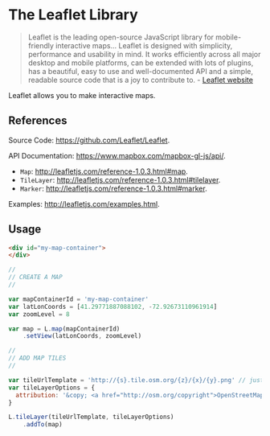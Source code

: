 # The Leaflet Library

>  Leaflet is the leading open-source JavaScript library for mobile-friendly interactive maps... Leaflet is designed with simplicity, performance and usability in mind. It works efficiently across all major desktop and mobile platforms, can be extended with lots of plugins, has a beautiful, easy to use and well-documented API and a simple, readable source code that is a joy to contribute to. - [Leaflet website](http://leafletjs.com/)

Leaflet allows you to make interactive maps.

## References

Source Code: https://github.com/Leaflet/Leaflet.

API Documentation: https://www.mapbox.com/mapbox-gl-js/api/.

  + `Map`: http://leafletjs.com/reference-1.0.3.html#map.
  + `TileLayer`: http://leafletjs.com/reference-1.0.3.html#tilelayer.
  + `Marker`: http://leafletjs.com/reference-1.0.3.html#marker.

Examples: http://leafletjs.com/examples.html.

## Usage

```html
<div id="my-map-container">
</div>
```

```` js
//
// CREATE A MAP
//

var mapContainerId = 'my-map-container'
var latLonCoords = [41.29771887088102, -72.92673110961914]
var zoomLevel = 8

var map = L.map(mapContainerId)
    .setView(latLonCoords, zoomLevel)

//
// ADD MAP TILES
//

var tileUrlTemplate = 'http://{s}.tile.osm.org/{z}/{x}/{y}.png' // just use this. don't worry about what it means
var tileLayerOptions = {
  attribution: '&copy; <a href="http://osm.org/copyright">OpenStreetMap</a> contributors'
}

L.tileLayer(tileUrlTemplate, tileLayerOptions)
    .addTo(map)
````
